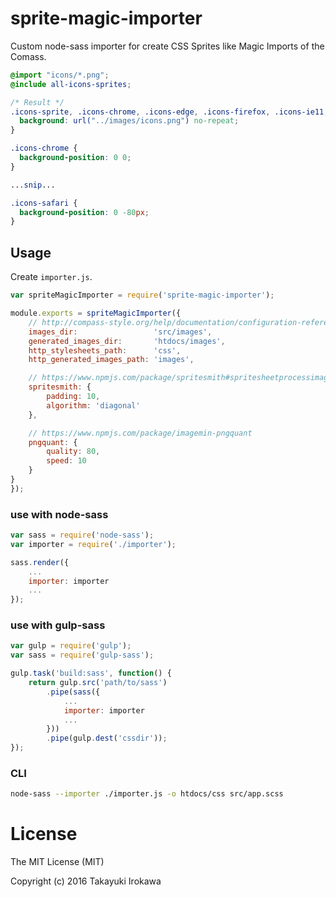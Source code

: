 # sprite-magic-importer
Custom node-sass importer for create CSS Sprites like Magic Imports of the Comass.

```scss
@import "icons/*.png";
@include all-icons-sprites;
```

```css
/* Result */
.icons-sprite, .icons-chrome, .icons-edge, .icons-firefox, .icons-ie11, .icons-ie9, .icons-opera, .icons-safari {
  background: url("../images/icons.png") no-repeat;
}

.icons-chrome {
  background-position: 0 0;
}

...snip...

.icons-safari {
  background-position: 0 -80px;
}
```

## Usage
Create `importer.js`.

```js
var spriteMagicImporter = require('sprite-magic-importer');

module.exports = spriteMagicImporter({
    // http://compass-style.org/help/documentation/configuration-reference/
    images_dir:                 'src/images',
    generated_images_dir:       'htdocs/images',
    http_stylesheets_path:      'css',
    http_generated_images_path: 'images',

    // https://www.npmjs.com/package/spritesmith#spritesheetprocessimagesimages-options
    spritesmith: {
        padding: 10,
        algorithm: 'diagonal'
    },

    // https://www.npmjs.com/package/imagemin-pngquant
    pngquant: {
        quality: 80,
        speed: 10
    }
}
});
```

### use with node-sass

```js
var sass = require('node-sass');
var importer = require('./importer');

sass.render({
    ...
    importer: importer
    ...
});
```

### use with gulp-sass

```js
var gulp = require('gulp');
var sass = require('gulp-sass');

gulp.task('build:sass', function() {
    return gulp.src('path/to/sass')
        .pipe(sass({
            ...
            importer: importer
            ...
        }))
        .pipe(gulp.dest('cssdir'));
});
```

### CLI
```bash
node-sass --importer ./importer.js -o htdocs/css src/app.scss
```

# License

The MIT License (MIT)

Copyright (c) 2016 Takayuki Irokawa
